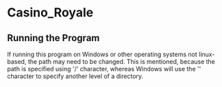 # Casino_Royale
## Running the Program
If running this program on Windows or other operating systems not linux-based, the path may need to be changed. This is mentioned, because the path is specified using '/' character, whereas Windows will use the '\' character to specify another level of a directory.
